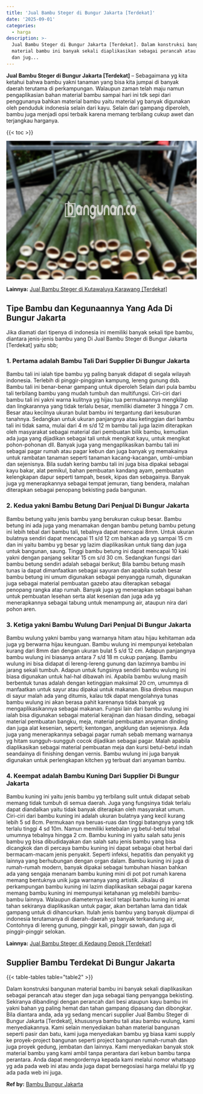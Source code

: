 ```yaml
---
title: 'Jual Bambu Steger di Bungur Jakarta [Terdekat]'
date: '2025-09-01'
categories:
  - harga
description: >-
  Jual Bambu Steger di Bungur Jakarta [Terdekat]. Dalam konstruksi bangunan
  material bambu ini banyak sekali diaplikasikan sebagai perancah atau steger
  dan jug...
---
```


**Jual Bambu Steger di Bungur Jakarta \[Terdekat\]** – Sebagaimana yg kita ketahui bahwa bambu yakni tanaman yang bisa kita jumpai di banyak daerah terutama di perkampungan. Walaupun zaman telah maju namun pengaplikasian bahan material bambu sampai hari ini tdk sepi dari penggunanya bahkan material bambu yaitu material yg banyak digunakan oleh penduduk indonesia selain dari kayu. Selain dari gampang diperoleh, bambu juga menjadi opsi terbaik karena memang terbilang cukup awet dan terjangkau harganya.

{{< toc >}}

![Jual Bambu Steger di Bungur Jakarta [Terdekat]](/images/jual-bambu-tali-40.png)

**Lainnya:** [Jual Bambu Steger di Kutawaluya Karawang \[Terdekat\]](https://bambu.bangunan.co/jual-bambu-steger-di-kutawaluya-karawang-terdekat/)

## Tipe Bambu dan Kegunaannya Yang Ada Di Bungur Jakarta

Jika diamati dari tipenya di indonesia ini memiliki banyak sekali tipe bambu, diantara jenis-jenis bambu yang Di Jual Bambu Steger di Bungur Jakarta \[Terdekat\] yaitu sbb;

### 1\. Pertama adalah Bambu Tali Dari Supplier Di Bungur Jakarta

Bambu tali ini ialah tipe bambu yg paling banyak didapat di segala wilayah indonesia. Terlebih di pinggir-pinggiran kampung, lereng gunung dsb. Bambu tali ini benar-benar gampang untuk diperoleh Selain dari pula bambu tali terbilang bambu yang mudah tumbuh dan multifungsi. Ciri-ciri dari bambu tali ini yakni warna kulitnya yg hijau tua permukaannya mengkilap dan lingkarannya yang tidak terlalu besar, memiliki diameter 3 hingga 7 cm. Besar atau kecilnya ukuran bulat bambu ini tergantung dari kesuburan tanahnya. Sedangkan untuk ukuran panjangnya atau ketinggian dari bambu tali ini tidak sama, mulai dari 4 m s/d 12 m bambu tali juga lazim diterapkan oleh masyarakat sebagai material dari pembuatan bilik bambu, kemudian ada juga yang dijadikan sebagai tali untuk mengikat kayu, untuk mengikat pohon-pohonan dll. Banyak juga yang mengaplikasikan bambu tali ini sebagai pagar rumah atau pagar kebun dan juga banyak yg memakainya untuk rambatan tanaman seperti tanaman kacang-kacangan, umbi-umbian dan sejenisnya. Bila sudah kering bambu tali ini juga bisa dipakai sebagai kayu bakar, alat pemikul, bahan pembuatan kandang ayam, pembuatan kelengkapan dapur seperti tampah, besek, kipas dan sebagainya. Banyak juga yg menerapkannya sebagai tempat jemuran, tiang bendera, malahan diterapkan sebagai penopang bekisting pada bangunan.

### 2\. Kedua yakni Bambu Betung Dari Penjual Di Bungur Jakarta

Bambu betung yaitu jenis bambu yang berukuran cukup besar. Bambu betung ini ada juga yang menamakan dengan bambu petung bambu petung ini lebih tebal dari bambu tali, tebalnya dapat mencapai 8mm. Untuk ukuran bulatnya sendiri dapat mencapai 11 s/d 12 cm bahkan ada yg sampai 15 cm dan ini yaitu bambu yg besar yg lazim diaplikasikan untuk tiang dan juga untuk bangunan, saung. Tinggi bambu betung ini dapat mencapai 10 kaki yakni dengan panjang sekitar 15 cm s/d 30 cm. Sedangkan fungsi dari bambu betung sendiri adalah sebagai berikut; Bila bambu betung masih tunas ia dapat dimanfaatkan sebagai sayuran dan apabila sudah besar bambu betung ini umum digunakan sebagai penyangga rumah, digunakan juga sebagai material pembuatan gazebo atau diterapkan sebagai penopang rangka atap rumah. Banyak juga yg menerapkan sebagai bahan untuk pembuatan lesehan serta alat kesenian dan juga ada yg menerapkannya sebagai tabung untuk menampung air, ataupun nira dari pohon aren.

### 3\. Ketiga yakni Bambu Wulung Dari Penjual Di Bungur Jakarta

Bambu wulung yakni bambu yang warnanya hitam atau hijau kehitaman ada juga yg berwarna hijau keunguan. Bambu wulung ini mempunyai ketebalan kurang dari 8mm dan dengan ukuran bulat 5 s/d 12 cm. Adapun panjangnya bambu wulung ini biasanya antara 7 s/d 18 m cukup panjang. Bambu wulung ini bisa didapat di lereng-lereng gunung dan lazimnya bambu ini jarang sekali tumbuh. Adapun untuk fungsinya sendiri bambu wulung ini biasa digunakan untuk hal-hal dibawah ini. Apabila bambu wulung masih berbentuk tunas adalah dengan ketinggian maksimal 20 cm, umumnya di manfaatkan untuk sayur atau dipakai untuk makanan. Bisa direbus maupun di sayur malah ada yang ditumis, kalau tdk dapat mengolahnya tunas bambu wulung ini akan berasa pahit karenanya tidak banyak yg mengaplikasikannya sebagai makanan. Fungsi lain dari bambu wulung ini ialah bisa digunakan sebagai material kerajinan dan hiasan dinding, sebagai material pembuatan bangku, meja, material pembuatan anyaman dinding dan juga alat kesenian, seperti; kentongan, angklung dan sejenisnya. Ada juga yang menerapkannya sebagai pagar rumah sebab memang warnanya yg hitam sungguh-sungguh cocok dijadikan sebagai pagar. Malah apabila diaplikasikan sebagai material pembuatan meja dan kursi betul-betul indah seandainya di finishing dengan vernis. Bambu wulung ini juga banyak digunakan untuk perlengkapan kitchen yg terbuat dari anyaman bambu.

### 4\. Keempat adalah Bambu Kuning Dari Supplier Di Bungur Jakarta

Bambu kuning ini yaitu jenis bambu yg terbilang sulit untuk didapat sebab memang tidak tumbuh di semua daerah. Juga yang fungsinya tidak terlalu dapat diandalkan yaitu tidak banyak diterapkan oleh masyarakat umum. Ciri-ciri dari bambu kuning ini adalah ukuran bulatnya yang kecil kurang lebih 5 sd 8cm. Permukaan nya beruas-ruas dan tinggi batangnya yang tdk terlalu tinggi 4 sd 10m. Namun memiliki ketebalan yg betul-betul tebal umumnya tebalnya hingga 2 cm. Bambu kuning ini yaitu salah satu jenis bambu yg bisa dibudidayakan dan salah satu jenis bambu yang bisa dicangkok dan di percaya bambu kuning ini dapat sebagai obat herbal dari bermacam-macam jenis penyakit. Seperti infeksi, hepatitis dan penyakit yg lainnya yang berhubungan dengan organ dalam. Bambu kuning ini juga di rumah-rumah modern, banyak dipakai sebagai tumbuhan hiasan bahkan ada yang sengaja menanam bambu kuning mini di pot pot rumah karena memang bentuknya unik juga warnanya yang artistik. Jikalau di perkampungan bambu kuning ini lazim diaplikasikan sebagai pagar karena memang bambu kuning ini mempunyai ketahanan yg melebihi bambu-bambu lainnya. Walaupun diameternya kecil tetapi bambu kuning ini amat tahan sekiranya diaplikasikan untuk pagar, akan bertahan lama dan tidak gampang untuk di dihancurkan. Itulah jenis bambu yang banyak dijumpai di indonesia terutamanya di daerah-daerah yg banyak terkandung air, Contohnya di lereng gunung, pinggir kali, pinggir sawah, dan juga di pinggir-pinggir selokan.

**Lainnya:** [Jual Bambu Steger di Kedaung Depok \[Terdekat\]](https://bambu.bangunan.co/jual-bambu-steger-di-kedaung-depok-terdekat/)

## Supplier Bambu Terdekat Di Bungur Jakarta

{{< table-tables table="table2" >}}

Dalam konstruksi bangunan material bambu ini banyak sekali diaplikasikan sebagai perancah atau steger dan juga sebagai tiang penyangga bekisting. Sekiranya dibandingi dengan perancah dari besi ataupun kayu bambu ini yakni bahan yg paling hemat dan tahan gampang dipasang dan dibongkar. Bila diantara anda, ada yg sedang mencari supplier Jual Bambu Steger di Bungur Jakarta \[Terdekat\], khususnya bambu tali atau bambu wulung, kami menyediakannya. Kami selain menyediakan bahan material bangunan seperti pasir dan batu, kami juga menyediakan bambu yg biasa kami supply ke proyek-project bangunan seperti project bangunan rumah-rumah dan juga proyek gedung, jembatan dan lainnya. Kami menyediakan banyak stok material bambu yang kami ambil tanpa perantara dari kebun bambu tanpa perantara. Anda dapat mengordernya kepada kami melalui nomor whatsapp yg ada pada web ini atau anda juga dapat bernegosiasi harga melalui tlp yg ada pada web ini juga.

**Ref by:** [Bambu Bungur Jakarta](https://id.wikipedia.org/wiki/Bambu)
